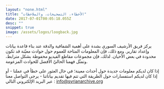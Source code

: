 ```yaml
---
layout: "none.html"
title: "الأخطاء، التصحيحات، والملاحظات"
date: 2017-07-01T00:05:18.055Z
desc: ""
snippet: true
image: /assets/logos/loogback.jpg
---
```


يركز فريق الأرشيف السوري بشدة على أهمية الشفافية والدقة عند بناء قاعدة بيانات وإعداد تقارير. ومع ذلك، فإن المعلومات المتاحة للعموم حول حوادث معيّنة قد تكون محدودة في بعض الأحيان. لذلك، فإن مجموعات مقاطع الفيديو محفوظة بشكل مترابط، وتمثّل فهمنا الحاليّ الأفضل للحوادث المزعومة.

إذا كان لديكم معلومات جديدة حول أحداث معينة؛ في حال العثور على خطأ في عملنا - أو إذا كان لديكم استفسارات حول الطريقة التي تتم فيها تقديم بياناتنا - يرجى التواصل معنا عبر البريد الإلكتروني التالي : info@syrianarchive.org
